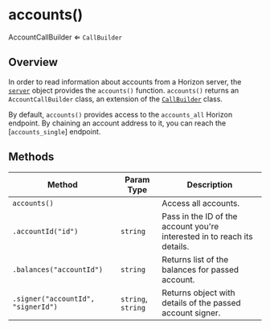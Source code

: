 
# accounts()

AccountCallBuilder ⇐ `CallBuilder`

## Overview

In order to read information about accounts from a Horizon server, the [`server`](./server.md) object provides the `accounts()` function. `accounts()` returns an `AccountCallBuilder` class, an extension of the [`CallBuilder`](./call_builder.md) class.

By default, `accounts()` provides access to the `accounts_all` Horizon endpoint.  By chaining an account address to it, you can reach the [`accounts_single`] endpoint.

## Methods

| Method                             | Param Type         | Description                              |
| ---------------------------------- | ------------------ | ---------------------------------------- |
| `accounts()`                       |                    | Access all accounts.                     |
| `.accountId("id")`                 | `string`           | Pass in the ID of the account you're interested in to reach its details. |
| `.balances("accountId")`           | `string`           | Returns list of the balances for passed account. |
| `.signer("accountId", "signerId")` | `string`, `string` | Returns object with details of the passed  account signer. |

